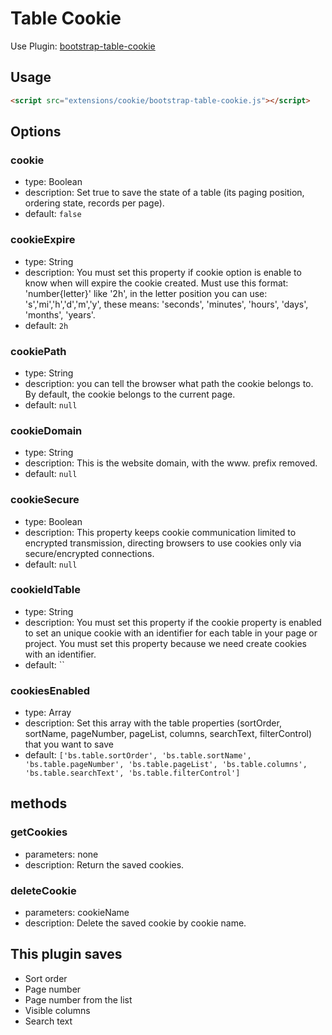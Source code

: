 # Table Cookie

Use Plugin: [bootstrap-table-cookie](https://github.com/wenzhixin/bootstrap-table/tree/master/src/extensions/cookie)

## Usage

```html
<script src="extensions/cookie/bootstrap-table-cookie.js"></script>
```

## Options

### cookie

* type: Boolean
* description: Set true to save the state of a table (its paging position, ordering state, records per page).
* default: `false`

### cookieExpire

* type: String
* description: You must set this property if cookie option is enable to know when will expire the cookie created. Must use this format: 'number{letter}' like '2h', in the letter position
               		you can use: 's','mi','h','d','m','y', these means: 'seconds', 'minutes', 'hours', 'days', 'months', 'years'.
* default: `2h`

### cookiePath

* type: String
* description: you can tell the browser what path the cookie belongs to. By default, the cookie belongs to the current page.
* default: `null`

### cookieDomain

* type: String
* description: This is the website domain, with the www. prefix removed.
* default: `null`

### cookieSecure

* type: Boolean
* description: This property keeps cookie communication limited to encrypted transmission, directing browsers to use cookies only via secure/encrypted connections.
* default: `null`

### cookieIdTable

* type: String
* description: You must set this property if the cookie property is enabled to set an unique cookie with an identifier for each table in your page or project. You must set this property because we need create cookies with an identifier.
* default: ``

### cookiesEnabled

* type: Array
* description: Set this array with the table properties (sortOrder, sortName, pageNumber, pageList, columns, searchText, filterControl) that you want to save
* default: `['bs.table.sortOrder', 'bs.table.sortName', 'bs.table.pageNumber', 'bs.table.pageList', 'bs.table.columns', 'bs.table.searchText', 'bs.table.filterControl']`

## methods

### getCookies

* parameters: none
* description: Return the saved cookies.

### deleteCookie

* parameters: cookieName
* description: Delete the saved cookie by cookie name.

## This plugin saves

* Sort order
* Page number
* Page number from the list
* Visible columns
* Search text
